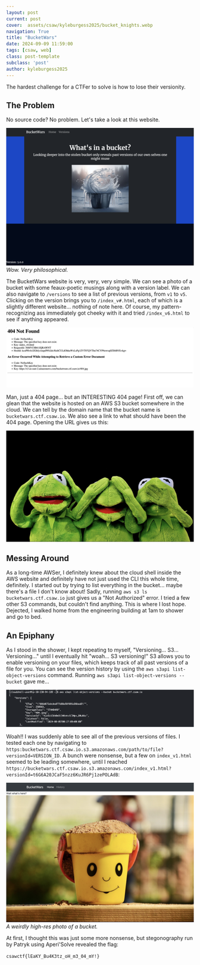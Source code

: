 ```yaml
---
layout: post
current: post
cover:  assets/csaw/kyleburgess2025/bucket_knights.webp
navigation: True
title: "BucketWars"
date: 2024-09-09 11:59:00
tags: [csaw, web]
class: post-template
subclass: 'post'
author: kyleburgess2025
---
```


The hardest challenge for a CTFer to solve is how to lose their versionity.

## The Problem

No source code? No problem. Let's take a look at this website.

![A webpage with a photo of a bucket and a caption.](/assets/csaw/kyleburgess2025/homepage.webp)
*Wow. Very philosophical.*

The BucketWars website is very, very, very simple. We can see a photo of a bucket with some feaux-poetic musings along with a version label. We can also navigate to `/versions` to see a list of previous versions, from `v1` to `v5`. Clicking on the version brings you to `/index_v#.html`, each of which is a slightly different website... nothing of note here. Of course, my pattern-recognizing ass immediately got cheeky with it and tried `/index_v6.html` to see if anything appeared. 

![Just a lousy 404 page.](/assets/csaw/kyleburgess2025/404.webp)

Man, just a 404 page... but an INTERESTING 404 page! First off, we can glean that the website is hosted on an AWS S3 bucket somewhere in the cloud. We can tell by the domain name that the bucket name is `bucketwars.ctf.csaw.io`. We also see a link to what should have been the 404 page. Opening the URL gives us this: 

![Three Kermits doing the see no evil hear no evil speak no evil pose.](/assets/csaw/kyleburgess2025/kermit.webp)

## Messing Around

As a long-time AWSer, I definitely knew about the cloud shell inside the AWS website and definitely have not just used the CLI this whole time, definitely. I started out by trying to list everything in the bucket... maybe there's a file I don't know about! Sadly, running `aws s3 ls bucketwars.ctf.csaw.io` just gives us a "Not Authorized" error. I tried a few other S3 commands, but couldn't find anything. This is where I lost hope. Dejected, I walked home from the engineering building at 1am to shower and go to bed.

## An Epiphany

As I stood in the shower, I kept repeating to myself, "Versioning... S3... Versioning..." until I eventually hit "woah... S3 versioning!" S3 allows you to enable versioning on your files, which keeps track of all past versions of a file for you. You can see the version history by using the `aws s3api list-object-versions` command. Running `aws s3api list-object-versions --bucket` gave me...

![Versions of files!!!](/assets/csaw/kyleburgess2025/versions.webp)

Woah!! I was suddenly able to see all of the previous versions of files. I tested each one by navigating to `https:bucketwars.ctf.csaw.io.s3.amazonaws.com/path/to/file?versionId=VERSION_ID`. A bunch were nonsense, but a few on `index_v1.html` seemed to be leading somewhere, until I reached `https://bucketwars.ctf.csaw.io.s3.amazonaws.com/index_v1.html?versionId=t6G6A20JCaF5nzz6KuJR6Pj1zePOLAdB`:

![A weirdly high-res photo of a bucket.](/assets/csaw/kyleburgess2025/suspicious-bucket.webp)
*A weirdly high-res photo of a bucket.*

At first, I thought this was just some more nonsense, but stegonography run by Patryk using Aperi'Solve revealed the flag:

`csawctf{lEaKY_Bu4K3tz_oH_m3_04_mY!}`